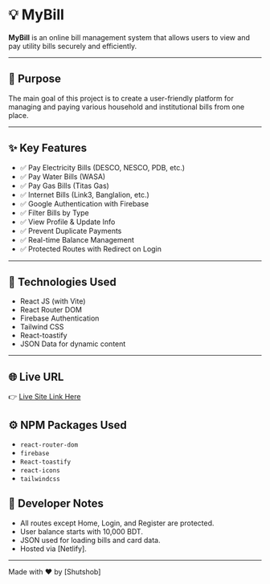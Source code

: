 # 💡 MyBill

**MyBill** is an online bill management system that allows users to view and pay utility bills securely and efficiently.

---

## 🎯 Purpose

The main goal of this project is to create a user-friendly platform for managing and paying various household and institutional bills from one place.

---

## ✨ Key Features

- ✅ Pay Electricity Bills (DESCO, NESCO, PDB, etc.)
- ✅ Pay Water Bills (WASA)
- ✅ Pay Gas Bills (Titas Gas)
- ✅ Internet Bills (Link3, Banglalion, etc.)
- ✅ Google Authentication with Firebase
- ✅ Filter Bills by Type
- ✅ View Profile & Update Info
- ✅ Prevent Duplicate Payments
- ✅ Real-time Balance Management
- ✅ Protected Routes with Redirect on Login

---

## 🔐 Technologies Used

- React JS (with Vite)
- React Router DOM
- Firebase Authentication
- Tailwind CSS
- React-toastify
- JSON Data for dynamic content

---

## 🌐 Live URL

👉 [Live Site Link Here](https://my-bill-shutshob.netlify.app/)

## ⚙️ NPM Packages Used

- `react-router-dom`
- `firebase`
- `React-toastify`
- `react-icons`
- `tailwindcss`

## 📌 Developer Notes

- All routes except Home, Login, and Register are protected.
- User balance starts with 10,000 BDT.
- JSON used for loading bills and card data.
- Hosted via [Netlify].

---

Made with ❤️ by [Shutshob]
